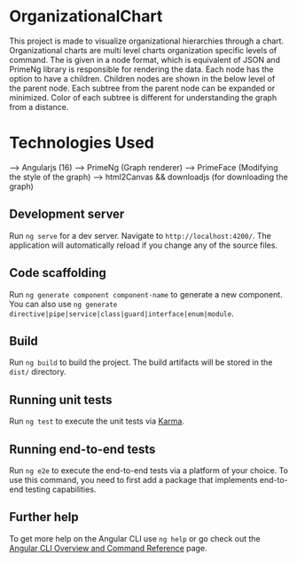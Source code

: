 # OrganizationalChart

This project is made to visualize organizational hierarchies through a chart. Organizational charts are multi level charts organization specific levels of command. The is given in a node format, which is equivalent of JSON and PrimeNg library is responsible for rendering the data. Each node has the option to have a children. Children nodes are shown in the below level of the parent node. Each subtree from the parent node can be expanded or minimized. Color of each subtree is different for understanding the graph from a distance. 

# Technologies Used
--> Angularjs (16)
--> PrimeNg (Graph renderer)
--> PrimeFace (Modifying the style of the graph)
--> html2Canvas && downloadjs (for downloading the graph)

## Development server

Run `ng serve` for a dev server. Navigate to `http://localhost:4200/`. The application will automatically reload if you change any of the source files.

## Code scaffolding

Run `ng generate component component-name` to generate a new component. You can also use `ng generate directive|pipe|service|class|guard|interface|enum|module`.

## Build

Run `ng build` to build the project. The build artifacts will be stored in the `dist/` directory.

## Running unit tests

Run `ng test` to execute the unit tests via [Karma](https://karma-runner.github.io).

## Running end-to-end tests

Run `ng e2e` to execute the end-to-end tests via a platform of your choice. To use this command, you need to first add a package that implements end-to-end testing capabilities.

## Further help

To get more help on the Angular CLI use `ng help` or go check out the [Angular CLI Overview and Command Reference](https://angular.io/cli) page.
